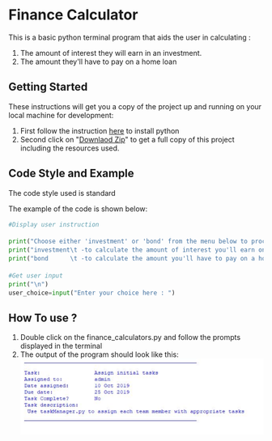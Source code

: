 # Finance Calculator
This is a basic python terminal program that aids the user in calculating :
1) The amount of interest they will earn in an investment.
2) The amount they'll have to pay on a home loan
## Getting Started
These instructions will get you a copy of the project up and running on your local machine for development:
1) First follow the instruction [here](https://www.codecademy.com/articles/install-python) to install python 
2) Second click on "[Downlaod Zip](https://www.instructables.com/Downloading-Code-From-GitHub/)" to get a full copy of this project including the resources used.
## Code Style and Example
The code style used is standard 

The example of the code is shown below:

```python
#Display user instruction 

print("Choose either 'investment' or 'bond' from the menu below to proceed:\n")
print("investment\t -to calculate the amount of interest you'll earn on interest\n")
print("bond      \t -to calculate the amount you'll have to pay on a home loan\n")

#Get user input
print("\n")
user_choice=input("Enter your choice here : ")
```

## How To use ?
1) Double click on the finance_calculators.py and follow the prompts displayed in the terminal
2) The output of the program should look like this:
   ![Final Output](https://github.com/mphalane/finance-calculators-python/blob/master/Output1.png)
